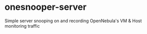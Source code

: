 # onesnooper-server
Simple server snooping on and recording OpenNebula's VM &amp; Host monitoring traffic
